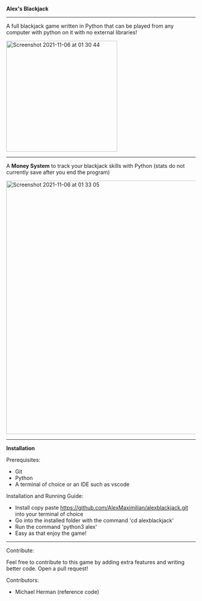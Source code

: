 **Alex's Blackjack**

----
A full blackjack game written in Python that can be played from any computer with python on it with no external libraries!


<img width="295" alt="Screenshot 2021-11-06 at 01 30 44" src="https://user-images.githubusercontent.com/29049850/140591622-abbf3bb4-bd0c-404a-8aef-7e62f015b46d.png">

----

A **Money System** to track your blackjack skills with Python (stats do not currently save after you end the program)

<img width="674" alt="Screenshot 2021-11-06 at 01 33 05" src="https://user-images.githubusercontent.com/29049850/140591696-ddd1cbae-e958-4caf-ac7e-e53d4d098c54.png">


----
**Installation**

Prerequisites:

- Git
- Python
- A terminal of choice or an IDE such as vscode

Installation and Running Guide:

- Install copy paste https://github.com/AlexMaximilian/alexblackjack.git into your terminal of choice
- Go into the installed folder with the command 'cd alexblackjack'
- Run the command 'python3 alex'
- Easy as that enjoy the game!

---
Contribute:

Feel free to contribute to this game by adding extra features and writing better code. Open a pull request!

Contributors:
- Michael Herman (reference code)

